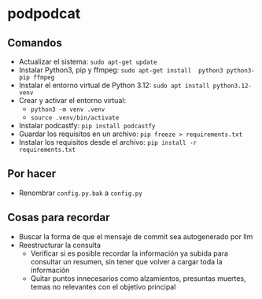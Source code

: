# podpodcat
## Comandos
- Actualizar el sistema: `sudo apt-get update`
- Instalar Python3, pip y ffmpeg: `sudo apt-get install  python3 python3-pip ffmpeg`
- Instalar el entorno virtual de Python 3.12: `sudo apt install python3.12-venv`
- Crear y activar el entorno virtual: 
    - `python3 -m venv .venv`
    - `source .venv/bin/activate`
- Instalar podcastfy: `pip install podcastfy`
- Guardar los requisitos en un archivo: `pip freeze > requirements.txt`
- Instalar los requisitos desde el archivo: `pip install -r requirements.txt`

## Por hacer
- Renombrar `config.py.bak` a `config.py`

## Cosas para recordar
- Buscar la forma de que el mensaje de commit sea autogenerado por llm
- Reestructurar la consulta
	- Verificar si es posible recordar la información ya subida para consultar un resumen, sin tener que volver a cargar toda la información
	- Quitar puntos innecesarios como alzamientos, presuntas muertes, temas no relevantes con el objetivo principal